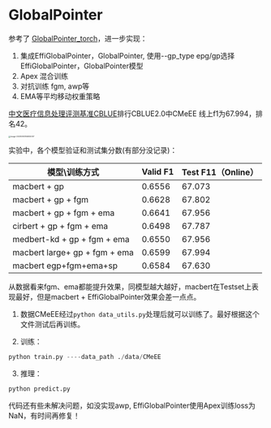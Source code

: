 # GlobalPointer
参考了 [GlobalPointer_torch](https://github.com/xhw205/GlobalPointer_torch)，进一步实现：

1. 集成EffiGlobalPointer，GlobalPointer, 使用--gp_type  epg/gp选择EffiGlobalPointer，GlobalPointer模型
2. Apex 混合训练
3. 对抗训练 fgm, awp等
4. EMA等平均移动权重策略

[中文医疗信息处理评测基准CBLUE](https://tianchi.aliyun.com/dataset/95414/hasRank)排行CBLUE2.0中CMeEE 线上f1为67.994，排名42。

<img src="https://aigonna.oss-cn-shenzhen.aliyuncs.com/blog/202306142016763.png" alt="image-20230614194925007" style="zoom:25%;" />

实验中，各个模型验证和测试集分数(有部分没记录)：

| 模型\训练方式                 | Valid F1 | Test F11（Online） |
| ----------------------------- | -------- | ------------------ |
| macbert + gp                  | 0.6556   | 67.073             |
| macbert + gp + fgm            | 0.6628   | 67.802             |
| macbert + gp + fgm + ema      | 0.6641   | 67.956             |
| cirbert + gp + fgm + ema      | 0.6498   | 67.787             |
| medbert-kd + gp + fgm + ema   | 0.6550   | 67.956             |
| macbert large+ gp + fgm + ema | 0.6599   | 67.994             |
| macbert egp+fgm+ema+sp        | 0.6584   | 67.630             |

从数据看来fgm、ema都能提升效果，同模型越大越好，macbert在Testset上表现最好，但是macbert + EffiGlobalPointer效果会差一点点。

1. 数据CMeEE经过`python data_utils.py`处理后就可以训练了。最好根据这个文件测试后再训练。

2. 训练：

```python
python train.py ----data_path ./data/CMeEE
```

3. 推理：

```python
python predict.py
```

代码还有些未解决问题，如没实现awp, EffiGlobalPointer使用Apex训练loss为NaN，有时间再修复！
